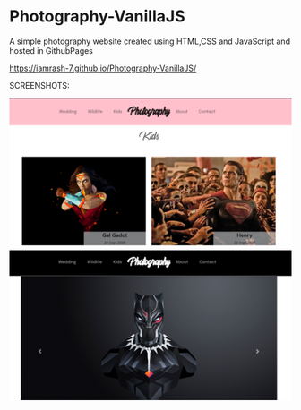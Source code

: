 # Photography-VanillaJS
A simple photography website created using HTML,CSS and JavaScript and hosted in GithubPages

https://iamrash-7.github.io/Photography-VanillaJS/


SCREENSHOTS:

![Screenshot1](https://github.com/IamRash-7/Photography-VanillaJS/blob/master/screenshots/ph-2.PNG?raw=true)
![Screenshot2](https://github.com/IamRash-7/Photography-VanillaJS/blob/master/screenshots/ph1.PNG?raw=true)

